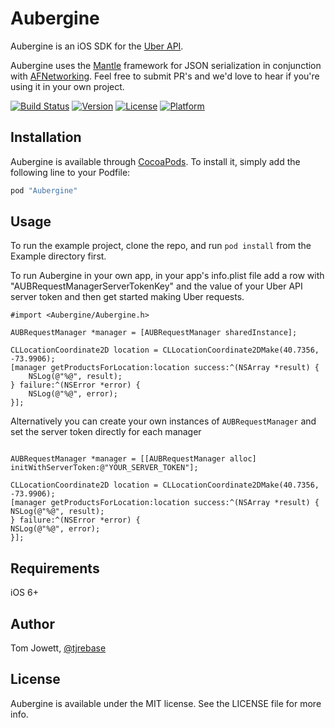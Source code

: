 # Aubergine

Aubergine is an iOS SDK for the [Uber API](https://developer.uber.com).

Aubergine uses the [Mantle](https://github.com/Mantle/Mantle) framework for JSON serialization in conjunction with [AFNetworking](https://github.com/AFNetworking/AFNetworking).  Feel free to submit PR's and we'd love to hear if you're using it in your own project.

[![Build Status](https://travis-ci.org/tomj/Aubergine.svg?branch=master)](https://travis-ci.org/tomj/Aubergine)
[![Version](https://img.shields.io/cocoapods/v/Aubergine.svg?style=flat)](http://cocoapods.org/pods/Aubergine)
[![License](https://img.shields.io/cocoapods/l/Aubergine.svg?style=flat)](http://cocoapods.org/pods/Aubergine)
[![Platform](https://img.shields.io/cocoapods/p/Aubergine.svg?style=flat)](http://cocoapods.org/pods/Aubergine)

## Installation

Aubergine is available through [CocoaPods](http://cocoapods.org). To install
it, simply add the following line to your Podfile:

```ruby
pod "Aubergine"
```

## Usage

To run the example project, clone the repo, and run `pod install` from the Example directory first.

To run Aubergine in your own app, in your app's info.plist file add a row with "AUBRequestManagerServerTokenKey" and the value of your Uber API server token and then get started making Uber requests.

```objc
#import <Aubergine/Aubergine.h>

AUBRequestManager *manager = [AUBRequestManager sharedInstance];

CLLocationCoordinate2D location = CLLocationCoordinate2DMake(40.7356, -73.9906);
[manager getProductsForLocation:location success:^(NSArray *result) {
    NSLog(@"%@", result);
} failure:^(NSError *error) {
    NSLog(@"%@", error);
}];
```

Alternatively you can create your own instances of `AUBRequestManager` and set the server token directly for each manager
```objc

AUBRequestManager *manager = [[AUBRequestManager alloc] initWithServerToken:@"YOUR_SERVER_TOKEN"];

CLLocationCoordinate2D location = CLLocationCoordinate2DMake(40.7356, -73.9906);
[manager getProductsForLocation:location success:^(NSArray *result) {
NSLog(@"%@", result);
} failure:^(NSError *error) {
NSLog(@"%@", error);
}];
```

## Requirements

iOS 6+

## Author

Tom Jowett, [@tjrebase](https://www.twitter.com/tjrebase)

## License

Aubergine is available under the MIT license. See the LICENSE file for more info.
